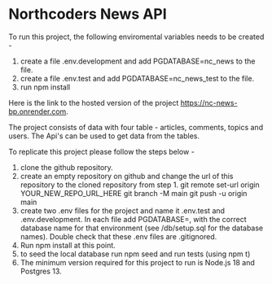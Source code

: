 # Northcoders News API

To run this project, the following enviromental variables needs to be created -
1. create a file .env.development and add PGDATABASE=nc_news to the file.
2. create a file .env.test and add PGDATABASE=nc_news_test to the file. 
3. run npm install

Here is the link to the hosted version of the project https://nc-news-bp.onrender.com.

The project consists of data with four table - articles, comments, topics and users. The Api's can be used to get data from the tables. 

To replicate this project please follow the steps below - 

1. clone the github repository. 
2. create an empty repository on github and change the url of this repository to the cloned repository from step 1. 
git remote set-url origin YOUR_NEW_REPO_URL_HERE
git branch -M main
git push -u origin main
3. create two .env files for the project and name it .env.test and .env.development. In each file add PGDATABASE=, with the correct database name for that environment (see /db/setup.sql for the database names). Double check that these .env files are .gitignored.
4. Run npm install at this point.
5. to seed the local database run npm seed and run tests (using npm t)
6. The minimum version required for this project to run is Node.js 18 and Postgres 13.